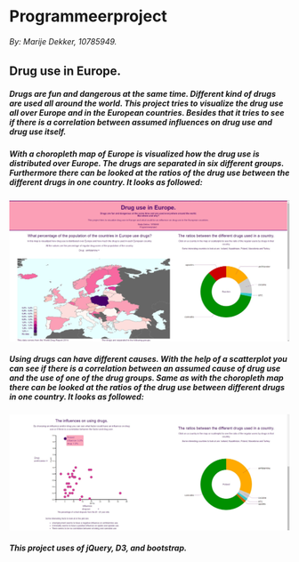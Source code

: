 # Programmeerproject
###### By: Marije Dekker, 10785949.
## Drug use in Europe.
##### Drugs are fun and dangerous at the same time. Different kind of drugs are used all around the world. This project tries to visualize the drug use all over Europe and in the European countries. Besides that it tries to see if there is a correlation between assumed influences on drug use and drug use itself.
##### With a choropleth map of Europe is visualized how the drug use is distributed over Europe. The drugs are separated in six different groups. Furthermore there can be looked at the ratios of the drug use between the different drugs in one country. It looks as followed:
![screenshot](doc/screenshot1.jpg)
##### Using drugs can have different causes. With the help of a scatterplot you can see if there is a correlation between an assumed cause of drug use and the use of one of the drug groups. Same as with the choropleth map there can be looked at the ratios of the drug use between different drugs in one country. It looks as followed:
![screenshot](doc/screenshot2.jpg)
##### This project uses of jQuery, D3, and bootstrap.